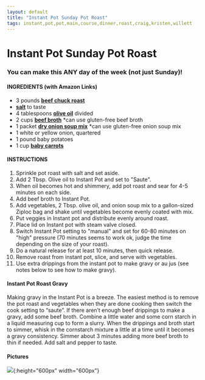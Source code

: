 ```yaml
---
layout: default
title: "Instant Pot Sunday Pot Roast"
tags: instant,pot,pot,main,course,dinner,roast,craig,kristen,willett
---
```

# Instant Pot Sunday Pot Roast

### You can make this ANY day of the week (not just Sunday)!

#### INGREDIENTS (with Amazon Links)
- 3 pounds **[beef chuck roast](https://amzn.to/2tdXslc)**
- **[salt](https://amzn.to/2tAznb9)** to taste
- 4 tablespoons **[olive oil](https://amzn.to/2u7l9Pz)** divided
- 2 cups **[beef broth](https://amzn.to/2uzya4f)** *can use gluten-free beef broth
- 1 packet **[dry onion soup mix](https://amzn.to/2uwh74a)** *can use gluten-free onion soup mix
- 1 white or yellow onion, quartered
- 1 pound baby potatoes
- 1 cup **[baby carrots](https://amzn.to/2t3wVa7)**

#### INSTRUCTIONS
1. Sprinkle pot roast with salt and set aside.
2. Add 2 Tbsp. Olive oil to Instant Pot and set to "Saute".
3. When oil becomes hot and shimmery, add pot roast and sear for 4-5 minutes on each side.
4. Add beef broth to Instant Pot.
5. Add vegetables, 2 Tbsp. olive oil, and onion soup mix to a gallon-sized Ziploc bag and shake until vegetables become evenly coated with mix.
6. Put veggies in Instant pot and distribute evenly around roast.
7. Place lid on Instant pot with steam valve closed.
8. Switch Instant Pot setting to "manual" and set for 60-80 minutes on "high" pressure (70 minutes seems to work ok, judge the time depending on the size of your roast).
9. Do a natural release for at least 10 minutes, then quick release.
10. Remove roast from instant pot, slice, and serve with vegetables.
11. Use extra drippings from the instant pot to make gravy or au jus (see notes below to see how to make gravy).

#### Instant Pot Roast Gravy
Making gravy in the Instant Pot is a breeze. The easiest method is to remove the pot roast and vegetables when they are done cooking then switch the cook setting to “saute”. If there aren’t enough beef drippings to make a gravy, add some beef broth. Combine a little water and some corn starch in a liquid measuring cup to form a slurry. When the drippings and broth start to simmer, whisk in the cornstarch mixture a little at a time until it becomes a gravy consistency. Simmer about 3 minutes adding more beef broth to thin if needed. Add salt and pepper to taste.

#### Pictures
![]({{site.github.url}}/MainDishes/Images/SundayPotRoast.jpg){:height="600px" width="600px"}
